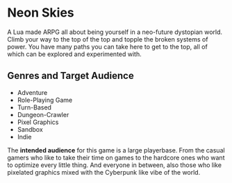 # Neon Skies

A Lua made ARPG all about being yourself in a neo-future dystopian world. Climb your way to the top of the top and topple the broken systems of power. You have many paths you can take here to get to the top, all of which can be explored and experimented with.

## Genres and Target Audience

- Adventure
- Role-Playing Game
- Turn-Based
- Dungeon-Crawler
- Pixel Graphics
- Sandbox
- Indie

The **intended audience** for this game is a large playerbase. From the casual gamers who like to take their time on games to the hardcore ones who want to optimize every little thing. And everyone in between, also those who like pixelated graphics mixed with the Cyberpunk like vibe of the world.